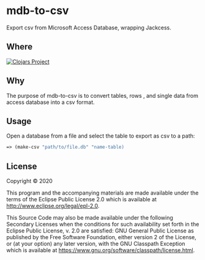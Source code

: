 # mdb-to-csv

Export csv from Microsoft Access Database, wrapping Jackcess.

## Where

[![Clojars Project](https://img.shields.io/clojars/v/mdb-to-csv.svg)](https://clojars.org/mdb-to-csv)

## Why

The purpose of mdb-to-csv is to convert tables, rows , and single data from access database into a csv format.
## Usage
Open a database from a file and select the table to export as csv to a path:
``` clj
=> (make-csv "path/to/file.db" "name-table)
```


## License

Copyright © 2020

This program and the accompanying materials are made available under the
terms of the Eclipse Public License 2.0 which is available at
http://www.eclipse.org/legal/epl-2.0.

This Source Code may also be made available under the following Secondary
Licenses when the conditions for such availability set forth in the Eclipse
Public License, v. 2.0 are satisfied: GNU General Public License as published by
the Free Software Foundation, either version 2 of the License, or (at your
option) any later version, with the GNU Classpath Exception which is available
at https://www.gnu.org/software/classpath/license.html.
